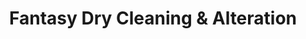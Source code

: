 ---
title: "Fantasy Dry Cleaning & Alteration"
url: /toronto/fantasy-dry-cleaning-and-alteration/
shop: laundry
---